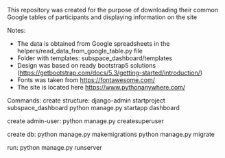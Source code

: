This repository was created for the purpose of downloading their common Google tables of participants and displaying information on the site

Notes:
- The data is obtained from Google spreadsheets in the helpers/read_data_from_google_table.py file
- Folder with templates: subspace_dashboard/templates
- Design was based on ready bootstrap5 solutions (https://getbootstrap.com/docs/5.3/getting-started/introduction/)
- Fonts was taken from https://fontawesome.com/
- The site is located here https://www.pythonanywhere.com/

Commands:
create structure:
django-admin startproject subspace_dashboard
python manage.py startapp dashboard

create admin-user:
python manage.py createsuperuser

create db:
python manage.py makemigrations
python manage.py migrate

run:
python manage.py runserver